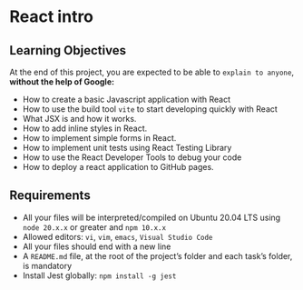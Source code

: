# React intro

## Learning Objectives
At the end of this project, you are expected to be able to `explain to anyone`, **without the help of Google:**
- How to create a basic Javascript application with React
- How to use the build tool `vite` to start developing quickly with React
- What JSX is and how it works.
- How to add inline styles in React.
- How to implement simple forms in React.
- How to implement unit tests using React Testing Library
- How to use the React Developer Tools to debug your code
- How to deploy a react application to GitHub pages.

## Requirements
- All your files will be interpreted/compiled on Ubuntu 20.04 LTS using `node 20.x.x` or greater and `npm 10.x.x`
- Allowed editors: `vi`, `vim`, `emacs`, `Visual Studio Code`
- All your files should end with a new line
- A `README.md` file, at the root of the project’s folder and each task’s folder, is mandatory
- Install Jest globally: `npm install -g jest`
